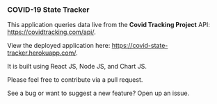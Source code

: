 ### COVID-19 State Tracker

This application queries data live from the <strong>Covid Tracking Project</strong> API: https://covidtracking.com/api/. 

View the deployed application here: https://covid-state-tracker.herokuapp.com/.

It is built using React JS, Node JS, and Chart JS. 

Please feel free to contribute via a pull request.

See a bug or want to suggest a new feature? Open up an issue.
